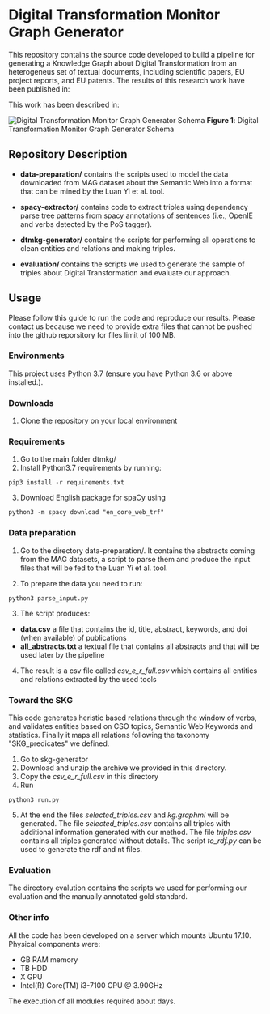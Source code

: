 # Digital Transformation Monitor Graph Generator



This repository contains the source code developed to build a pipeline for generating a Knowledge Graph about Digital Transformation from an heterogeneus set of textual documents, including scientific papers, EU project reports, and EU patents. The results of this research work have been published in: 

This work has been described in:

![Digital Transformation Monitor Graph Generator Schema](https://github.com/zavavan/dtmkg/blob/master/skg_schema.png)
**Figure 1**: Digital Transformation Monitor Graph Generator Schema

## Repository Description

- **data-preparation/** contains the scripts used to model the data downloaded from MAG dataset about the Semantic Web into a format that can be mined by the Luan Yi et al. tool. 

- **spacy-extractor/** contains code to extract triples using dependency parse tree patterns from spacy annotations of sentences (i.e., OpenIE and verbs detected by the PoS tagger).

- **dtmkg-generator/** contains the scripts for performing all operations to clean entities and relations and making triples.

- **evaluation/** contains the scripts we used to generate the sample of triples about Digital Transformation and evaluate our approach.

## Usage
Please follow this guide to run the code and reproduce our results. Please contact us because we need to provide extra files that cannot be pushed into the github reporsitory for files limit of 100 MB.

### Environments
This project uses Python 3.7 (ensure you have Python 3.6 or above installed.).


### Downloads 
1. Clone the repository on your local environment


### Requirements
1. Go to the main folder dtmkg/
2. Install Python3.7 requirements by running:
```
pip3 install -r requirements.txt
```
3. Download English package for spaCy using 
```
python3 -m spacy download "en_core_web_trf"
```

### Data preparation
1. Go to the directory data-preparation/. It contains the abstracts coming from the MAG datasets, a script to parse them and produce the input files that will be fed to the Luan Yi et al. tool.

2. To prepare the data you need to run:

```
python3 parse_input.py
```

3. The script produces:
- **data.csv** a file that contains the id, title, abstract, keywords, and doi (when available) of publications
- **all_abstracts.txt** a textual file that contains all abstracts and that will be used later by the pipeline


4. The result is a csv file called *csv_e_r_full.csv* which contains all entities and relations extracted by the used tools


### Toward the SKG
This code generates heristic based relations through the window of verbs, and validates entities based on CSO topics, Semantic Web Keywords and statistics. Finally it maps all relations following the taxonomy "SKG_predicates" we defined. 

1. Go to skg-generator
2. Download and unzip the archive we provided in this directory.
3. Copy the *csv_e_r_full.csv* in this directory
4. Run
```
python3 run.py
```
5. At the end the files *selected_triples.csv* and *kg.graphml* will be generated.  The file *selected_triples.csv* contains all triples with additional information generated with our method. The file *triples.csv* contains all triples generated without details. The script *to_rdf.py* can be used to generate the rdf and nt files.


### Evaluation

The directory evalution contains the scripts we used for performing our evaluation and the manually annotated gold standard.

### Other info

All the code has been developed on a server which mounts Ubuntu 17.10. Physical components were:
-  GB RAM memory
- TB HDD
-  X GPU
- Intel(R) Core(TM) i3-7100 CPU @ 3.90GHz

The execution of all modules required about  days.









